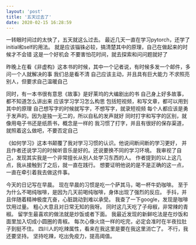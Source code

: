 ```yaml
---
layout: 'post'
title: '五天过去了'
date: 2020-02-15 16:28:59
---
```


一转眼时间过的太快了，五天就这么过去。
最近几天一直在学习pytorch，还学了initial和self的用法。
就是应该锱铢必较，搞清楚其中的原理，自己在做起来的时候才不会错
这是一个好机会
不要害怕花时间，就去探索和问问题就好了

昨晚上在看《非虚构》这本书的时候，其中一个记者说，有时候多发一个邮件，多问一个人就解决的事
我们总是看不清
自己应该主动，并且具有巨大能力
不求照亮别人，但要求自己温暖自己

同时，有一本书很有意思《故事》是好莱坞的大编剧出的书
自己身上好多故事，都不知道怎么讲出来
应该学习学习怎么构思
包括短视频，和写文章，都可以用到其中的原理
自己想写字的时候就写字，不想写字，就录短视频
每个人都应该是勇于发声的。因为是独一无二的，所以自私的发声就好
同时打字和写字的区别，就像用电子书还是纸质书，概念是一样的
我习惯了打字，并且有很好的保存渠道，就照着这么做吧，不要否定自己

《如何学习》这本书颠覆了我对学习习惯的认识。他说间断间断的学习更好，
并且作者还说学习的时候听音乐是好的。还说要换不同的学习环境。
我审视了自己，发现其实我是一个非常擅长从别人处学习东西的人。
作者提到的以上这几点，我从接触到了之后，就一直在践行。
想要证明他说的是不是正确的这一点，一直在牵引着我去做这件事。

今天的日记写在早晨。
现在早晨的习惯是吃一个萨其马，喝一杯牛奶咖啡。
至于为什么不喝纯咖啡，是因为几天前喝纯咖啡，身体出现了强烈的反应。
手抖，并且伴随着精神极度亢奋，心脏跳动到难以承受。
我查了一下google，发现是咖啡饮用过量。
粗心大意且对日常无知的我呀。
同时这几天吃了子母椒，非常辣的青椒。
留学生最喜欢的做法就是炒饭或者下面。
我最近发现的新鲜吃法是在炒饭和面里加入切成小圆圈的青椒。
每次心像火烧一样的吃完，必定会准时在半夜拉肚子到挺不住。
四川人的吃辣属性，看来在我这里是要在我这里消亡了。
不行，我还要坚持。
坚持吃辣，吃出免疫力，提高阈值。
